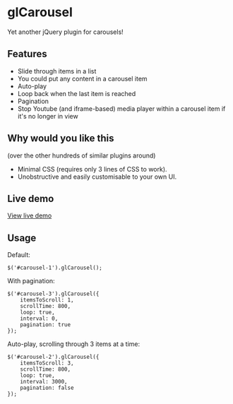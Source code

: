 glCarousel
==========
Yet another jQuery plugin for carousels!

## Features
* Slide through items in a list
* You could put any content in a carousel item
* Auto-play
* Loop back when the last item is reached
* Pagination
* Stop Youtube (and iframe-based) media player within a carousel item if it's no longer in view

## Why would you like this
(over the other hundreds of similar plugins around)
* Minimal CSS (requires only 3 lines of CSS to work). 
* Unobstructive and easily customisable to your own UI.

## Live demo
[View live demo](http://mrdungx.net/github/glcarousel/demo.html)

## Usage
Default:
```
$('#carousel-1').glCarousel();
```


With pagination:
```
$('#carousel-3').glCarousel({
	itemsToScroll: 1,
	scrollTime: 800,
	loop: true,
	interval: 0,
	pagination: true
});
```


Auto-play, scrolling through 3 items at a time:
```
$('#carousel-2').glCarousel({
	itemsToScroll: 3,
	scrollTime: 800,
	loop: true,
	interval: 3000,
	pagination: false
});
```
